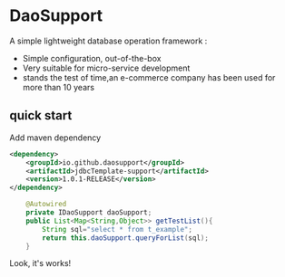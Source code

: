 # DaoSupport

A simple lightweight database operation framework :

 * Simple configuration, out-of-the-box
 * Very suitable for micro-service development
 * stands the test of time,an e-commerce company has been used for more than 10 years
## quick start
Add maven dependency
```xml
<dependency>
	<groupId>io.github.daosupport</groupId>
	<artifactId>jdbcTemplate-support</artifactId>
	<version>1.0.1-RELEASE</version>
</dependency>
```
```java
	@Autowired
	private IDaoSupport daoSupport;
    public List<Map<String,Object>> getTestList(){
		String sql="select * from t_example";
		return this.daoSupport.queryForList(sql);
	}
```
Look, it's works!